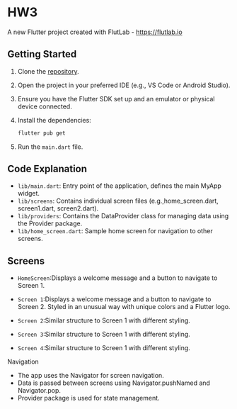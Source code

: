 # HW3

A new Flutter project created with FlutLab - <https://flutlab.io>

## Getting Started

1. Clone the [repository](https://github.com/Farangiz01/hw3.git).
2. Open the project in your preferred IDE (e.g., VS Code or Android Studio).
3. Ensure you have the Flutter SDK set up and an emulator or physical device connected.
4. Install the dependencies:

    ```bash
    flutter pub get
    ```

5. Run the `main.dart` file.

## Code Explanation
- `lib/main.dart`: Entry point of the application, defines the main MyApp widget.
- `lib/screens`:  Contains individual screen files (e.g.,home_screen.dart, screen1.dart, screen2.dart).
- `lib/providers`: Contains the DataProvider class for managing data using the Provider package.
- `lib/home_screen.dart`:  Sample home screen for navigation to other screens.

## Screens

- `HomeScreen`:Displays a welcome message and a button to navigate to Screen 1.
- `Screen 1`:Displays a welcome message and a button to navigate to Screen 2.
Styled in an unusual way with unique colors and a Flutter logo.

- `Screen 2`:Similar structure to Screen 1 with different styling.

- `Screen 3`:Similar structure to Screen 1 with different styling.

- `Screen 4`:Similar structure to Screen 1 with different styling.

Navigation

- The app uses the Navigator for screen navigation.
- Data is passed between screens using Navigator.pushNamed and Navigator.pop.
- Provider package is used for state management.